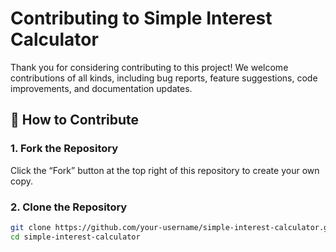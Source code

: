 # Contributing to Simple Interest Calculator

Thank you for considering contributing to this project! We welcome contributions of all kinds, including bug reports, feature suggestions, code improvements, and documentation updates.

## 🧾 How to Contribute

### 1. Fork the Repository
Click the “Fork” button at the top right of this repository to create your own copy.

### 2. Clone the Repository
```bash
git clone https://github.com/your-username/simple-interest-calculator.git
cd simple-interest-calculator
